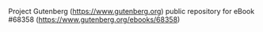 Project Gutenberg (https://www.gutenberg.org) public repository for
eBook #68358 (https://www.gutenberg.org/ebooks/68358)
